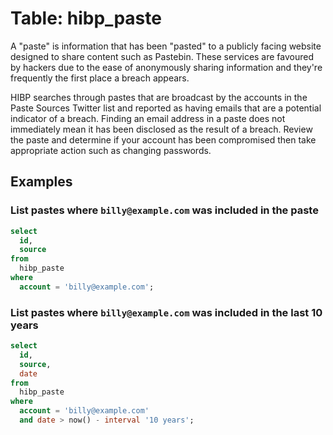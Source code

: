 # Table: hibp_paste

A "paste" is information that has been "pasted" to a publicly facing website designed to share content such as Pastebin. These services are favoured by hackers due to the ease of anonymously sharing information and they're frequently the first place a breach appears.

HIBP searches through pastes that are broadcast by the accounts in the Paste Sources Twitter list and reported as having emails that are a potential indicator of a breach. Finding an email address in a paste does not immediately mean it has been disclosed as the result of a breach. Review the paste and determine if your account has been compromised then take appropriate action such as changing passwords.

## Examples

### List pastes where `billy@example.com` was included in the paste

```sql
select
  id,
  source
from
  hibp_paste
where
  account = 'billy@example.com';
```

### List pastes where `billy@example.com` was included in the last 10 years

```sql
select
  id,
  source,
  date
from
  hibp_paste
where
  account = 'billy@example.com'
  and date > now() - interval '10 years';
```
